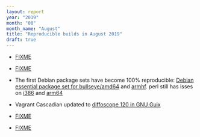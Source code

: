 ```yaml
---
layout: report
year: "2019"
month: "08"
month_name: "August"
title: "Reproducible builds in August 2019"
draft: true
---
```


* [FIXME](https://github.com/molior-dbs/molior/issues/3)

* [FIXME](https://bugs.debian.org/cgi-bin/bugreport.cgi?bug=872728)

* The first Debian package sets have become 100% reproducible: [Debian essential package set for bullseye/amd64](https://tests.reproducible-builds.org/debian/bullseye/amd64/pkg_set_essential.html) and [armhf](https://tests.reproducible-builds.org/debian/bullseye/armhf/pkg_set_essential.html). perl still has isses on [i386](https://tests.reproducible-builds.org/debian/rb-pkg/bullseye/i386/diffoscope-results/perl.html) and [arm64](https://tests.reproducible-builds.org/debian/rb-pkg/bullseye/arm64/diffoscope-results/perl.html)

* Vagrant Cascadian updated to [diffoscope 120 in GNU Guix](https://git.savannah.gnu.org/cgit/guix.git/commit/?id=c91364d36cf6c8fc4c696d151eb9fca7832cf898)

* [FIXME](https://bugs.debian.org/934511)

* [FIXME](https://bugs.debian.org/934405)
